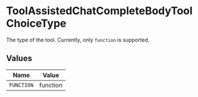 # ToolAssistedChatCompleteBodyToolChoiceType

The type of the tool. Currently, only `function` is supported.


## Values

| Name       | Value      |
| ---------- | ---------- |
| `FUNCTION` | function   |
